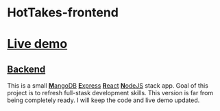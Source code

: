 # HotTakes-frontend
  
# [Live demo](https://silent-thunder-2402.fly.dev)  
## [Backend](https://github.com/alemati/HotTakes-backend)  

This is a small [**M**angoDB](https://www.mongodb.com/2) [**E**xpress](https://expressjs.com/) [**R**eact](https://reactjs.org/) [**N**odeJS](https://nodejs.org/en/) stack app. Goal of this project is to refresh full-stask development skills. This version is far from being completely ready. I will keep the code and live demo updated.
